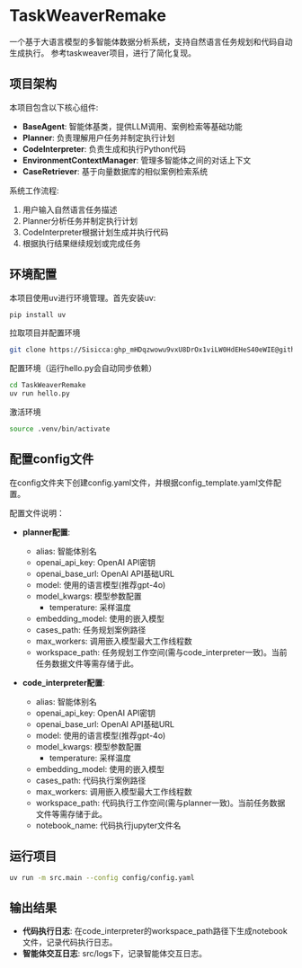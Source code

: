 # TaskWeaverRemake

一个基于大语言模型的多智能体数据分析系统，支持自然语言任务规划和代码自动生成执行。
参考taskweaver项目，进行了简化复现。

## 项目架构

本项目包含以下核心组件:

- **BaseAgent**: 智能体基类，提供LLM调用、案例检索等基础功能
- **Planner**: 负责理解用户任务并制定执行计划
- **CodeInterpreter**: 负责生成和执行Python代码
- **EnvironmentContextManager**: 管理多智能体之间的对话上下文
- **CaseRetriever**: 基于向量数据库的相似案例检索系统

系统工作流程:

1. 用户输入自然语言任务描述
2. Planner分析任务并制定执行计划
3. CodeInterpreter根据计划生成并执行代码
4. 根据执行结果继续规划或完成任务

## 环境配置

本项目使用uv进行环境管理。首先安装uv:

```bash
pip install uv
```

拉取项目并配置环境

```bash
git clone https://Sisicca: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@github.com/Sisicca/TaskWeaverRemake.git
```

配置环境（运行hello.py会自动同步依赖）

```bash
cd TaskWeaverRemake
uv run hello.py
```

激活环境

```bash
source .venv/bin/activate
```

## 配置config文件

在config文件夹下创建config.yaml文件，并根据config_template.yaml文件配置。

配置文件说明：

- **planner配置**:
  - alias: 智能体别名
  - openai_api_key: OpenAI API密钥
  - openai_base_url: OpenAI API基础URL
  - model: 使用的语言模型(推荐gpt-4o)
  - model_kwargs: 模型参数配置
    - temperature: 采样温度
  - embedding_model: 使用的嵌入模型
  - cases_path: 任务规划案例路径
  - max_workers: 调用嵌入模型最大工作线程数
  - workspace_path: 任务规划工作空间(需与code_interpreter一致)。当前任务数据文件等需存储于此。

- **code_interpreter配置**:
  - alias: 智能体别名
  - openai_api_key: OpenAI API密钥
  - openai_base_url: OpenAI API基础URL
  - model: 使用的语言模型(推荐gpt-4o)
  - model_kwargs: 模型参数配置
    - temperature: 采样温度
  - embedding_model: 使用的嵌入模型
  - cases_path: 代码执行案例路径
  - max_workers: 调用嵌入模型最大工作线程数
  - workspace_path: 代码执行工作空间(需与planner一致)。当前任务数据文件等需存储于此。
  - notebook_name: 代码执行jupyter文件名

## 运行项目

```bash
uv run -m src.main --config config/config.yaml
```

## 输出结果

- **代码执行日志**: 在code_interpreter的workspace_path路径下生成notebook文件，记录代码执行日志。
- **智能体交互日志**: src/logs下，记录智能体交互日志。



